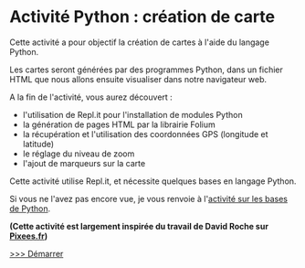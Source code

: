 # Activité Python : création de carte

Cette activité a pour objectif la création de cartes à l'aide du langage Python.

Les cartes seront générées par des programmes Python, dans un fichier HTML que nous allons ensuite visualiser dans notre navigateur web.

A la fin de l'activité, vous aurez découvert :

- l'utilisation de Repl.it pour l'installation de modules Python
- la génération de pages HTML par la librairie Folium
- la récupération et l'utilisation des coordonnées GPS (longitude et latitude)
- le réglage du niveau de zoom
- l'ajout de marqueurs sur la carte

Cette activité utilise Repl.it, et nécessite quelques bases en langage Python.

Si vous ne l'avez pas encore vue, je vous renvoie à l'[activité sur les bases de Python](https://activite-python-snt-2020.siovision.fr/).

__(Cette activité est largement inspirée du travail de David Roche sur [Pixees.fr](https://pixees.fr/informatiquelycee/n_site/snt_carto_osmPerso.html))__

[>>> Démarrer](depart.md)
